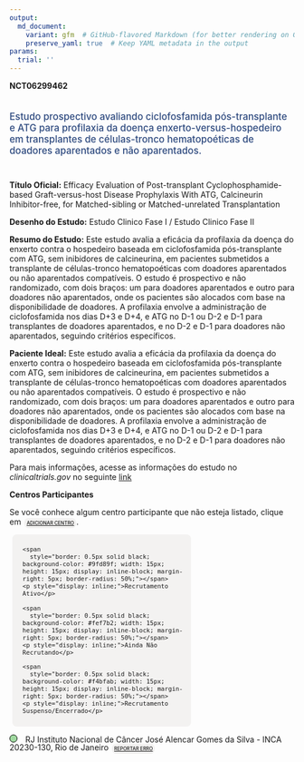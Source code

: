 ```yaml
---
output: 
  md_document:
    variant: gfm  # GitHub-flavored Markdown (for better rendering on GitHub)
    preserve_yaml: true  # Keep YAML metadata in the output
params:
  trial: ''
---
```


**NCT06299462**

<div style="padding: 5px 5px 5px 0px; font-size: 1.20em; font-weight: 500; color: #2E4A7F; text-align: left; margin-bottom: 20px">

Estudo prospectivo avaliando ciclofosfamida pós-transplante e ATG para
profilaxia da doença enxerto-versus-hospedeiro em transplantes de
células-tronco hematopoéticas de doadores aparentados e não aparentados.

</div>

**Título Oficial:** Efficacy Evaluation of Post-transplant
Cyclophosphamide-based Graft-versus-host Disease Prophylaxis With ATG,
Calcineurin Inhibitor-free, for Matched-sibling or Matched-unrelated
Transplantation

**Desenho do Estudo:** Estudo Clinico Fase I / Estudo Clinico Fase II

**Resumo do Estudo:** Este estudo avalia a eficácia da profilaxia da
doença do enxerto contra o hospedeiro baseada em ciclofosfamida
pós-transplante com ATG, sem inibidores de calcineurina, em pacientes
submetidos a transplante de células-tronco hematopoéticas com doadores
aparentados ou não aparentados compatíveis. O estudo é prospectivo e não
randomizado, com dois braços: um para doadores aparentados e outro para
doadores não aparentados, onde os pacientes são alocados com base na
disponibilidade de doadores. A profilaxia envolve a administração de
ciclofosfamida nos dias D+3 e D+4, e ATG no D-1 ou D-2 e D-1 para
transplantes de doadores aparentados, e no D-2 e D-1 para doadores não
aparentados, seguindo critérios específicos.

**Paciente Ideal:** Este estudo avalia a eficácia da profilaxia da
doença do enxerto contra o hospedeiro baseada em ciclofosfamida
pós-transplante com ATG, sem inibidores de calcineurina, em pacientes
submetidos a transplante de células-tronco hematopoéticas com doadores
aparentados ou não aparentados compatíveis. O estudo é prospectivo e não
randomizado, com dois braços: um para doadores aparentados e outro para
doadores não aparentados, onde os pacientes são alocados com base na
disponibilidade de doadores. A profilaxia envolve a administração de
ciclofosfamida nos dias D+3 e D+4, e ATG no D-1 ou D-2 e D-1 para
transplantes de doadores aparentados, e no D-2 e D-1 para doadores não
aparentados, seguindo critérios específicos.

Para mais informações, acesse as informações do estudo no
*clinicaltrials.gov* no seguinte
[link](https://clinicaltrials.gov/ct2/show/NCT06299462)

**Centros Participantes**

Se você conhece algum centro participante que não esteja listado, clique
em
<span style="color: #2E4A7F; margin-left: 2px; padding: 4px; background-color: #f3f2f1; border-radius: 8px; font-weight: 500; font-size: 0.6em"><a
href="https://flazar.shinyapps.io/formsapp?study_nct_id=NCT06299462&amp;location_id=N%2FA&amp;location_full_name=N%2FA&amp;form_type=Adicionar%20Centro"
target="_blank">ADICIONAR CENTRO</a></span>.

<div style="margin-bottom: 8px; margin-left: 5px; padding: 8px; max-width: 300px; background-color: #f3f2f1; border-radius: 8px; font-size: 0.9em">

<div style="margin-left: 10px;">

    <span 
      style="border: 0.5px solid black; background-color: #9fd89f; width: 15px; height: 15px; display: inline-block; margin-right: 5px; border-radius: 50%;"></span>
    <p style="display: inline;">Recrutamento Ativo</p>

</div>

<div style="margin-left: 10px;">

    <span 
      style="border: 0.5px solid black; background-color: #fef7b2; width: 15px; height: 15px; display: inline-block; margin-right: 5px; border-radius: 50%;"></span>
    <p style="display: inline;">Ainda Não Recrutando</p>

</div>

<div style="margin-left: 10px;">

    <span 
      style="border: 0.5px solid black; background-color: #f4bfab; width: 15px; height: 15px; display: inline-block; margin-right: 5px; border-radius: 50%;"></span>
    <p style="display: inline;">Recrutamento Suspenso/Encerrado</p>

</div>

</div>

<span style="line-height: 1.0;"><span style="border: 0.5px solid black; display: inline-block; width: 12px; height: 12px; border-radius: 50%; margin-right: 10px; padding-bottom: 0px; background-color: #9fd89f;"></span>
RJ Instituto Nacional de Câncer José Alencar Gomes da Silva - INCA
20230-130, Rio de Janeiro
<span style="color: #2E4A7F; margin-left: 2px; padding: 4px; background-color: #f3f2f1; border-radius: 8px; font-weight: 500; font-size: 0.6em"><a
href="https://flazar.shinyapps.io/formsapp?study_nct_id=NCT06299462&amp;location_id=INSTITUTONACIONALDECANCERRIODEJANEIRO20230130BRAZIL&amp;location_full_name=Instituto%20Nacional%20de%20C%C3%A2ncer%20Jos%C3%A9%20Alencar%20Gomes%20da%20Silva%20-%20INCA%2C%2020230-130%2C%20Rio%20de%20Janeiro&amp;form_type=Reportar%20Erro"
target="_blank">REPORTAR ERRO</a></span></span>
